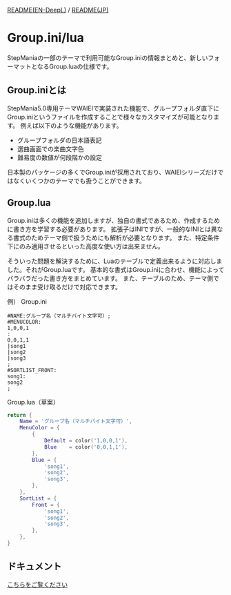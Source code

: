 [README(EN-DeepL)](README.md) / [README(JP)](README_JP.md)

# Group.ini/lua
StepManiaの一部のテーマで利用可能なGroup.iniの情報まとめと、新しいフォーマットとなるGroup.luaの仕様です。

## Group.iniとは
StepMania5.0専用テーマWAIEIで実装された機能で、グループフォルダ直下にGroup.iniというファイルを作成することで様々なカスタマイズが可能となります。
例えば以下のような機能があります。
- グループフォルダの日本語表記
- 選曲画面での楽曲文字色
- 難易度の数値が何段階かの設定
 
日本製のパッケージの多くでGroup.iniが採用されており、WAIEIシリーズだけではなくいくつかのテーマでも扱うことができます。

## Group.lua
Group.iniは多くの機能を追加しますが、独自の書式であるため、作成するために書き方を学習する必要があります。
拡張子はINIですが、一般的なINIとは異なる書式のためテーマ側で扱うためにも解析が必要となります。
また、特定条件下にのみ適用させるといった高度な使い方は出来ません。

そういった問題を解決するために、Luaのテーブルで定義出来るように対応しました。それがGroup.luaです。
基本的な書式はGroup.iniに合わせ、機能によってバラバラだった書き方をまとめています。
また、テーブルのため、テーマ側ではそのまま受け取るだけで対応できます。

例）
Group.ini
```Plain Text
#NAME:グループ名（マルチバイト文字可）;
#MENUCOLOR:
1,0,0,1
:
0,0,1,1
|song1
|song2
|song3
;
#SORTLIST_FRONT:
song1:
song2
;
```

Group.lua（草案）
```Lua
return {
    Name = 'グループ名（マルチバイト文字可）',
    MenuColor = {
        {
            Default = color('1,0,0,1'),
            Blue    = color('0,0,1,1'),
        },
        Blue = {
            'song1',
            'song2',
            'song3',
        },
    },
    SortList = {
        Front = {
            'song1',
            'song2',
            'song3',
        },
    },
}
```

## ドキュメント
[こちらをご覧ください](doc/jp/README.md)